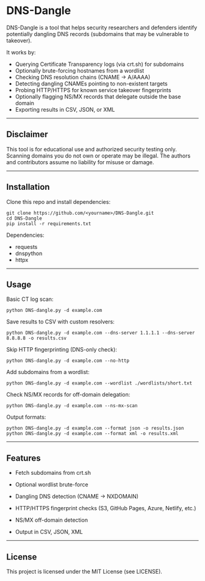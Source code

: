 DNS-Dangle
==========

DNS-Dangle is a tool that helps security researchers and defenders identify 
potentially dangling DNS records (subdomains that may be vulnerable to takeover).

It works by:
- Querying Certificate Transparency logs (via crt.sh) for subdomains
- Optionally brute-forcing hostnames from a wordlist
- Checking DNS resolution chains (CNAME → A/AAAA)
- Detecting dangling CNAMEs pointing to non-existent targets
- Probing HTTP/HTTPS for known service takeover fingerprints
- Optionally flagging NS/MX records that delegate outside the base domain
- Exporting results in CSV, JSON, or XML

--------------------------------------------------------------------
Disclaimer
--------------------------------------------------------------------
This tool is for educational use and authorized security testing only.
Scanning domains you do not own or operate may be illegal.
The authors and contributors assume no liability for misuse or damage.

--------------------------------------------------------------------
Installation
--------------------------------------------------------------------
Clone this repo and install dependencies:

    git clone https://github.com/<yourname>/DNS-Dangle.git
    cd DNS-Dangle
    pip install -r requirements.txt

Dependencies:
- requests
- dnspython
- httpx

--------------------------------------------------------------------
Usage
--------------------------------------------------------------------
Basic CT log scan:

    python DNS-dangle.py -d example.com

Save results to CSV with custom resolvers:

    python DNS-dangle.py -d example.com --dns-server 1.1.1.1 --dns-server 8.8.8.8 -o results.csv

Skip HTTP fingerprinting (DNS-only check):

    python DNS-dangle.py -d example.com --no-http

Add subdomains from a wordlist:

    python DNS-dangle.py -d example.com --wordlist ./wordlists/short.txt

Check NS/MX records for off-domain delegation:

    python DNS-dangle.py -d example.com --ns-mx-scan

Output formats:

    python DNS-dangle.py -d example.com --format json -o results.json
    python DNS-dangle.py -d example.com --format xml -o results.xml


--------------------------------------------------------------------
Features
--------------------------------------------------------------------
 - Fetch subdomains from crt.sh

 - Optional wordlist brute-force

 - Dangling DNS detection (CNAME → NXDOMAIN)

 - HTTP/HTTPS fingerprint checks (S3, GitHub Pages, Azure, Netlify, etc.)

 - NS/MX off-domain detection

 - Output in CSV, JSON, XML

--------------------------------------------------------------------
License
--------------------------------------------------------------------
This project is licensed under the MIT License (see LICENSE).
